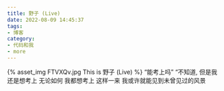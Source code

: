 ```yaml
---
title: 野子 (Live)
date: 2022-08-09 14:45:37
tags:
- 博客
category:
- 代码和我
- more
---
```

{% asset_img FTVXQv.jpg This is 野子 (Live) %}
“能考上吗”  “不知道, 但是我还是想考上 无论如何 我都想考上 这样一来 我或许就能见到未曾见过的风景